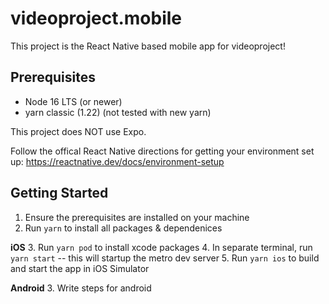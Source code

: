 # videoproject.mobile

This project is the React Native based mobile app for videoproject!

## Prerequisites

- Node 16 LTS (or newer)
- yarn classic (1.22) (not tested with new yarn)

This project does NOT use Expo.

Follow the offical React Native directions for getting your environment set up: 
https://reactnative.dev/docs/environment-setup

## Getting Started

1. Ensure the prerequisites are installed on your machine
2. Run `yarn` to install all packages & dependenices

**iOS**
3. Run `yarn pod` to install xcode packages
4. In separate terminal, run `yarn start` -- this will startup the metro dev server
5. Run `yarn ios` to build and start the app in iOS Simulator

**Android**
3. Write steps for android
